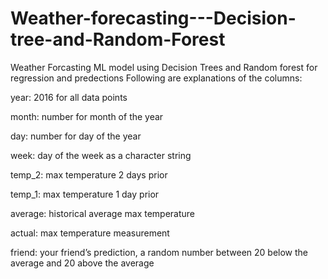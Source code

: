 # Weather-forecasting---Decision-tree-and-Random-Forest
Weather Forcasting ML model using Decision Trees and Random forest for regression and predections
Following are explanations of the columns:

year: 2016 for all data points

month: number for month of the year

day: number for day of the year

week: day of the week as a character string

temp_2: max temperature 2 days prior

temp_1: max temperature 1 day prior

average: historical average max temperature

actual: max temperature measurement

friend: your friend’s prediction, a random number between 20 below the average and 20 above the average
